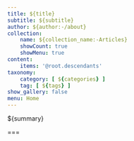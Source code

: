 ```yaml
---
title: ${title}
subtitle: ${subtitle}
author: ${author:-/about}
collection:
    name: ${collection_name:-Articles}
    showCount: true
    showMenu: true
content:
    items: '@root.descendants'
taxonomy:
    category: [ ${categories} ]
    tag: [ ${tags} ]
show_gallery: false
menu: Home
---
```


${summary}

===


